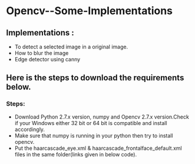 # Opencv--Some-Implementations

## Implementations :
   - To detect a selected image in a original image.  
   - How to blur the image
   - Edge detector using canny
   
## Here is the steps to download the requirements below.

### Steps:

   - Download Python 2.7.x version, numpy and Opencv 2.7.x version.Check if your Windows either 32 bit or 64 bit is compatible and install accordingly. 
   - Make sure that numpy is running in your python then try to install opencv.
   - Put the haarcascade_eye.xml & haarcascade_frontalface_default.xml files in the same folder(links given in below code).
